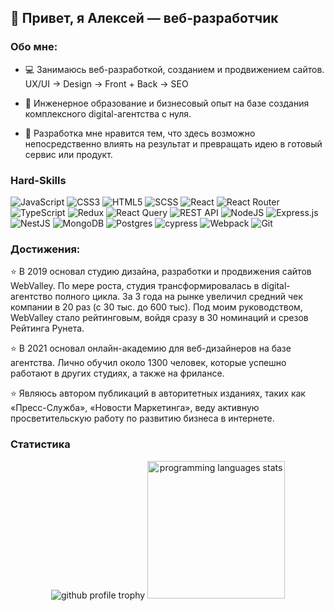 ## 👋 Привет, я Алексей — веб-разработчик

### Обо мне:
- 💻 Занимаюсь веб-разработкой, созданием и продвижением сайтов. UX/UI -> Design -> Front + Back -> SEO

- 💼 Инженерное образование и бизнесовый опыт на базе создания комплексного digital-агентства с нуля.

- 🌱 Разработка мне нравится тем, что здесь возможно непосредственно влиять на результат и превращать идею в готовый сервис или продукт.

### Hard-Skills 

![JavaScript](https://img.shields.io/badge/javascript-%23323330.svg?style=for-the-badge&logo=javascript&logoColor=%23F7DF1E)
![CSS3](https://img.shields.io/badge/css3-%231572B6.svg?style=for-the-badge&logo=css3&logoColor=white)
![HTML5](https://img.shields.io/badge/html5-%23E34F26.svg?style=for-the-badge&logo=html5&logoColor=white)
![SCSS](https://img.shields.io/badge/SCSS-%23CC6699.svg?style=for-the-badge&logo=sass&logoColor=white)
![React](https://img.shields.io/badge/react-%2320232a.svg?style=for-the-badge&logo=react&logoColor=%2361DAFB)
![React Router](https://img.shields.io/badge/React_Router-CA4245?style=for-the-badge&logo=react-router&logoColor=white)
![TypeScript](https://img.shields.io/badge/typescript-%23007ACC.svg?style=for-the-badge&logo=typescript&logoColor=white)
![Redux](https://img.shields.io/badge/redux-%23593d88.svg?style=for-the-badge&logo=redux&logoColor=white)
![React Query](https://img.shields.io/badge/React%20Query-%23212121.svg?style=for-the-badge&logo=react-query&logoColor=%23FF4154)
![REST API](https://img.shields.io/badge/REST%20API-%23266999.svg?style=for-the-badge)
![NodeJS](https://img.shields.io/badge/node.js-6DA55F?style=for-the-badge&logo=node.js&logoColor=white)
![Express.js](https://img.shields.io/badge/express.js-%23404d59.svg?style=for-the-badge&logo=express&logoColor=%2361DAFB)
![NestJS](https://img.shields.io/badge/nestjs-%23E0234E.svg?style=for-the-badge&logo=nestjs&logoColor=white)
![MongoDB](https://img.shields.io/badge/MongoDB-%234ea94b.svg?style=for-the-badge&logo=mongodb&logoColor=white)
![Postgres](https://img.shields.io/badge/postgres-%23316192.svg?style=for-the-badge&logo=postgresql&logoColor=white)
![cypress](https://img.shields.io/badge/-cypress-%23E5E5E5?style=for-the-badge&logo=cypress&logoColor=058a5e)
![Webpack](https://img.shields.io/badge/webpack-%238DD6F9.svg?style=for-the-badge&logo=webpack&logoColor=black)
![Git](https://img.shields.io/badge/git-%23F05033.svg?style=for-the-badge&logo=git&logoColor=white)

### Достижения:

⭐ В 2019 основал студию дизайна, разработки и продвижения сайтов WebValley. По мере роста, студия трансформировалась в digital-агентство полного цикла. За 3 года на рынке увеличил средний чек компании в 20 раз (с 30 тыс. до 600 тыс). Под моим руководством, WebValley стало рейтинговым, войдя сразу в 30 номинаций и срезов Рейтинга Рунета.

⭐ В 2021 основал онлайн-академию для веб-дизайнеров на базе агентства. Лично обучил около 1300 человек, которые успешно работают в других студиях, а также на фрилансе.

⭐ Являюсь автором публикаций в авторитетных изданиях, таких как «Пресс-Служба», «Новости Маркетинга», веду активную просветительскую работу по развитию бизнеса в интернете.


### Статистика
<p align='center' ><img  src="https://github-profile-trophy.vercel.app/?username=alexeygamovwvs&column=4&margin-w=5&margin-h=5&theme=flat&rank=SECRET,SSS,SS,S,AAA,AA,A,B,C&no-frame=true" alt='github  profile trophy' /> <img  src="https://github-readme-stats.vercel.app/api/top-langs/?username=alexeygamovwvs&layout=donut&theme=nord&&hide_border=true" alt='programming languages stats' height='220'/></p>
<!--
**AlexeyGamovWVS/AlexeyGamovWVS** is a ✨ _special_ ✨ repository because its `README.md` (this file) appears on your GitHub profile.

Here are some ideas to get you started:

- 🔭 I’m currently working on ...
- 🌱 I’m currently learning ...
- 👯 I’m looking to collaborate on ...
- 🤔 I’m looking for help with ...
- 💬 Ask me about ...
- 📫 How to reach me: ...
- 😄 Pronouns: ...
- ⚡ Fun fact: ...
-->
